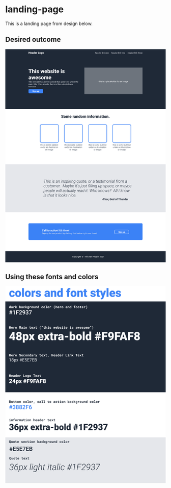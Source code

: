 # landing-page

This is a landing page from design below.

## Desired outcome

![desired outcom](./01.png)

## Using these fonts and colors

![fonts and colors](./02.png)